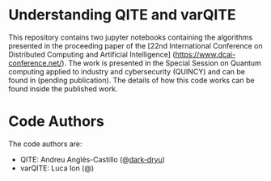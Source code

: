 # Understanding QITE and varQITE

This repository contains two jupyter notebooks containing the algorithms presented in the proceeding paper of the [22nd International Conference on Distributed Computing and Artificial Intelligence] (https://www.dcai-conference.net/). The work is presented in the Special Session on Quantum computing applied to industry and cybersecurity (QUINCY) and can be found in (pending publication). The details of how this code works can be found inside the published work.

# Code Authors
The code authors are:

- QITE: Andreu Anglés-Castillo (@[dark-dryu](https://github.com/dark-dryu/))
- varQITE: Luca Ion (@[]())
